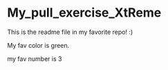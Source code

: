 # My_pull_exercise_XtReme



This is the readme file in my favorite repo! :) 


My fav color is green.



my fav number is 3
